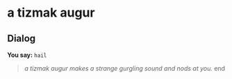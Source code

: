 # a tizmak augur
## Dialog

**You say:** `hail`



>*a tizmak augur makes a strange gurgling sound and nods at you.*
end